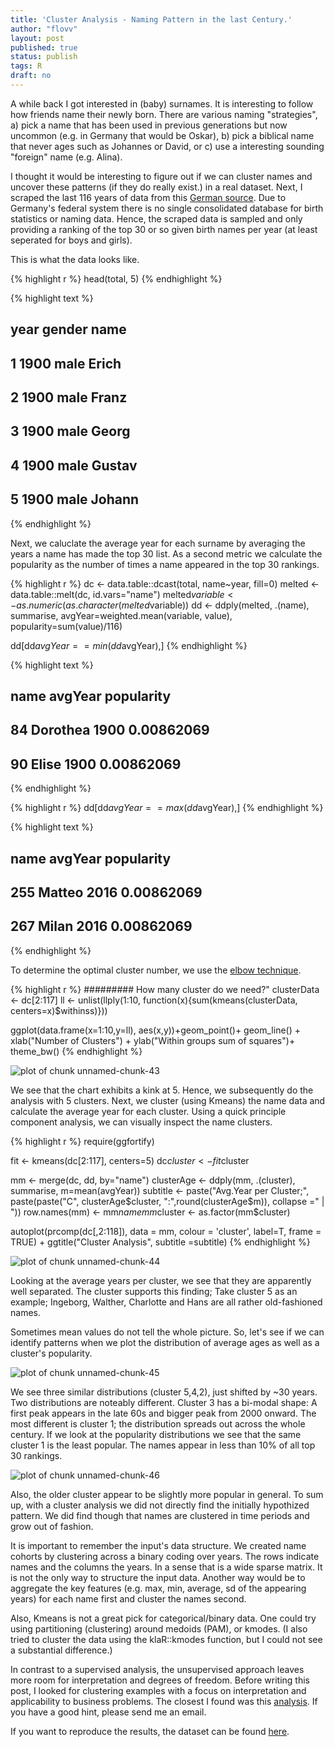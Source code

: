 ```yaml
---
title: 'Cluster Analysis - Naming Pattern in the last Century.'  
author: "flovv"
layout: post
published: true
status: publish
tags: R
draft: no
---
```

 

 
 
A while back I got interested in (baby) surnames. It is interesting to follow how friends name their newly born. 
There are various naming "strategies", a) pick a name that has been used in previous generations but now uncommon (e.g. in Germany that would be Oskar), b) pick a biblical name that never ages such as Johannes or David, or c) use a interesting sounding "foreign" name (e.g. Alina). 
 
I thought it would be interesting to figure out if we can cluster names and uncover these patterns (if they do really exist.) in a real dataset.
Next, I scraped the last 116 years of data from this [German source](https://www.beliebte-vornamen.de/). Due to Germany's federal system there is no single consolidated database for birth statistics or naming data. Hence, the scraped data is sampled and only providing a ranking of the top 30 or so given birth names per year (at least seperated for boys and girls).
 
This is what the data looks like.

{% highlight r %}
head(total, 5)
{% endhighlight %}



{% highlight text %}
##   year gender   name
## 1 1900   male  Erich
## 2 1900   male  Franz
## 3 1900   male  Georg
## 4 1900   male Gustav
## 5 1900   male Johann
{% endhighlight %}
 
Next, we caluclate the average year for each surname by averaging the years a name has made the top 30 list. As a second metric we calculate the popularity as the number of times a name appeared in the top 30 rankings.
 

{% highlight r %}
dc <- data.table::dcast(total, name~year, fill=0)
melted <- data.table::melt(dc, id.vars="name")
melted$variable <- as.numeric(as.character(melted$variable))
dd <- ddply(melted, .(name), summarise, avgYear=weighted.mean(variable, value), popularity=sum(value)/116)
 
dd[dd$avgYear == min(dd$avgYear),]
{% endhighlight %}



{% highlight text %}
##        name avgYear popularity
## 84 Dorothea    1900 0.00862069
## 90    Elise    1900 0.00862069
{% endhighlight %}



{% highlight r %}
dd[dd$avgYear == max(dd$avgYear),]
{% endhighlight %}



{% highlight text %}
##       name avgYear popularity
## 255 Matteo    2016 0.00862069
## 267  Milan    2016 0.00862069
{% endhighlight %}
 
To determine the optimal cluster number, we use the [elbow technique](https://bl.ocks.org/rpgove/0060ff3b656618e9136b).
 

{% highlight r %}
######### How many cluster do we need?" 
clusterData <- dc[2:117]
ll <- unlist(llply(1:10, function(x){sum(kmeans(clusterData, centers=x)$withinss)}))
 
ggplot(data.frame(x=1:10,y=ll), aes(x,y))+geom_point()+ geom_line() + xlab("Number of Clusters") + ylab("Within groups sum of squares")+ theme_bw()
{% endhighlight %}

![plot of chunk unnamed-chunk-43](/figures/post31/unnamed-chunk-43-1.png)
 
We see that the chart exhibits a kink at 5. Hence, we subsequently do the analysis with 5 clusters.
Next, we cluster (using Kmeans) the name data and calculate the average year for each cluster. Using a quick principle component analysis, we can visually inspect the name clusters.
 

{% highlight r %}
require(ggfortify)
 
fit <- kmeans(dc[2:117], centers=5)
dc$cluster <- fit$cluster
 
mm <- merge(dc, dd, by="name")
clusterAge <- ddply(mm, .(cluster), summarise, m=mean(avgYear))
subtitle <- paste("Avg.Year per Cluster;", paste(paste("C", clusterAge$cluster, ":",round(clusterAge$m)), collapse =" | "))
row.names(mm) <- mm$name
mm$cluster <- as.factor(mm$cluster)
 
autoplot(prcomp(dc[,2:118]), data = mm, colour = 'cluster', label=T, frame = TRUE) + ggtitle("Cluster Analysis", subtitle =subtitle)
{% endhighlight %}

![plot of chunk unnamed-chunk-44](/figures/post31/unnamed-chunk-44-1.png)
 
Looking at the average years per cluster, we see that they are apparently well separated. The cluster supports this finding; Take cluster 5 as an example; Ingeborg, Walther, Charlotte and Hans are all rather old-fashioned names.
 
Sometimes mean values do not tell the whole picture. So, let's see if we can identify patterns when we plot the distribution of average ages as well as a cluster's popularity. 
 
![plot of chunk unnamed-chunk-45](/figures/post31/unnamed-chunk-45-1.png)
 
We see three similar distributions (cluster 5,4,2), just shifted by ~30 years. Two distributions are noteably different.
Cluster 3 has a bi-modal shape: A first peak appears in the late 60s and bigger peak from 2000 onward. The most different is cluster 1; the distribution spreads out across the whole century. If we look at the popularity distributions we see that the same cluster 1 is the least popular. The names appear in less than 10% of all top 30 rankings.
 
![plot of chunk unnamed-chunk-46](/figures/post31/unnamed-chunk-46-1.png)
 
Also, the older cluster appear to be slightly more popular in general. 
To sum up, with a cluster analysis we did not directly find the initially hypothized pattern. We did find though that names are clustered in time periods and grow out of fashion. 
 
It is important to remember the input's data structure. We created name cohorts by clustering across a binary coding over years. The rows indicate names and the columns the years. In a sense that is a wide sparse matrix. It is not the only way to structure the input data. Another way would be to aggregate the key features (e.g. max, min, average, sd of the appearing years) for each name first and cluster the names second.
 
Also, Kmeans is not a great pick for categorical/binary data. One could try using partitioning (clustering) around medoids (PAM), or kmodes. (I also tried to cluster the data using the klaR::kmodes function, but I could not see a substantial difference.)
 
In contrast to a supervised analysis, the unsupervised approach leaves more room for interpretation and degrees of freedom. Before writing this post, I looked for clustering examples with a focus on interpretation and applicability to business problems. The closest I found was this [analysis](https://rpubs.com/gabrielmartos/ClusterAnalysis). If you have a good hint, please send me an email.
 
If you want to reproduce the results, the dataset can be found [here](https://github.com/flovv/flovv.github.io/blob/master/_Rmd/data/final_babyNames.rds).
 
 
 

